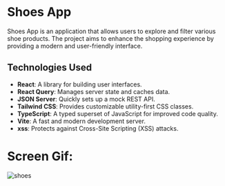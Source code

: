 # Shoes App

Shoes App is an application that allows users to explore and filter various shoe products. The project aims to enhance the shopping experience by providing a modern and user-friendly interface.

## Technologies Used

- **React**: A library for building user interfaces.
- **React Query**: Manages server state and caches data.
- **JSON Server**: Quickly sets up a mock REST API.
- **Tailwind CSS**: Provides customizable utility-first CSS classes.
- **TypeScript**: A typed superset of JavaScript for improved code quality.
- **Vite**: A fast and modern development server.
- **xss**: Protects against Cross-Site Scripting (XSS) attacks.

# Screen Gif: 
![shoes](https://github.com/user-attachments/assets/61e6efa2-ac76-4ff4-ada5-aa03ef7206c9)
